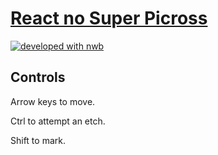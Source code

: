 # [React no Super Picross](https://react-no-super-picross.surge.sh/)

[![developed with nwb][nwb-badge]][nwb]

## Controls

Arrow keys to move.

Ctrl to attempt an etch.

Shift to mark.

[nwb-badge]: https://img.shields.io/badge/developed%20with-nwb-green.png?style=flat-square
[nwb]: https://github.com/drylikov/NWB
